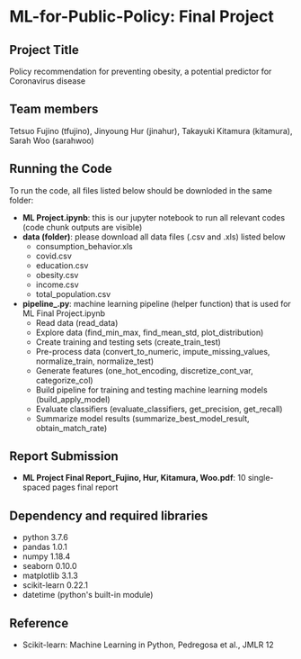 # ML-for-Public-Policy: Final Project
## Project Title
Policy recommendation for preventing obesity, a potential predictor for Coronavirus disease

## Team members
Tetsuo Fujino (tfujino), Jinyoung Hur (jinahur), Takayuki Kitamura (kitamura), Sarah Woo (sarahwoo)

## Running the Code
To run the code, all files listed below should be downloded in the same folder:
 - **ML Project.ipynb**: this is our jupyter notebook to run all relevant codes (code chunk outputs are visible)
 - **data (folder)**: please download all data files (.csv and .xls) listed below
   - consumption_behavior.xls
   - covid.csv
   - education.csv
   - obesity.csv
   - income.csv
   - total_population.csv
 - **pipeline_.py**: machine learning pipeline (helper function) that is used for ML Final Project.ipynb
   - Read data (read_data)
   - Explore data (find_min_max, find_mean_std, plot_distribution)
   - Create training and testing sets (create_train_test)
   - Pre-process data (convert_to_numeric, impute_missing_values, normalize_train, normalize_test)
   - Generate features (one_hot_encoding, discretize_cont_var, categorize_col)
   - Build pipeline for training and testing machine learning models (build_apply_model)
   - Evaluate classifiers (evaluate_classifiers, get_precision, get_recall)
   - Summarize model results (summarize_best_model_result, obtain_match_rate)
   
## Report Submission
- **ML Project Final Report_Fujino, Hur, Kitamura, Woo.pdf**: 10 single-spaced pages final report

## Dependency and required libraries
- python 3.7.6
- pandas 1.0.1
- numpy 1.18.4
- seaborn 0.10.0
- matplotlib 3.1.3
- scikit-learn 0.22.1
- datetime (python's built-in module)

## Reference
- Scikit-learn: Machine Learning in Python, Pedregosa et al., JMLR 12
